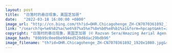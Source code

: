 ```yaml
---
layout: post
title:  "日落时的悬日现象，美国芝加哥"
date:   "2022-03-18 16:00:00 +0800"
image_url: "http://cn.bing.com/th?id=OHR.Chicagohenge_ZH-CN7070361892_1920x1080.jpg&rf=LaDigue_1920x1080.jpg&pid=hp"
link: "/search?q=%e6%82%ac%e6%97%a5%e7%8e%b0%e8%b1%a1&form=hpcapt&mkt=zh-cn"
copyright: "日落时的悬日现象，美国芝加哥 (© Razvan Sera/Amazing Aerial Agency)"
image_hash: "89b99c0ee0be994ed529d8dac29bdb96"
image_filename: "th?id=OHR.Chicagohenge_ZH-CN7070361892_1920x1080.jpg&rf=LaDigue_1920x1080.jpg&pid=hp"
---
```

